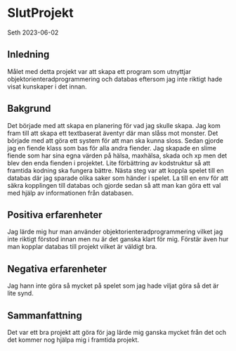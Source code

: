 
# SlutProjekt

Seth 2023-06-02

## Inledning

Målet med detta projekt var att skapa ett program som utnyttjar objektorienteradprogrammering och databas eftersom jag inte riktigt hade visat kunskaper i det innan.

## Bakgrund

Det började med att skapa en planering för vad jag skulle skapa. Jag kom fram till att skapa ett textbaserat äventyr där man slåss mot monster. Det började med att göra ett system för att man ska kunna sloss. Sedan gjorde jag en fiende klass som bas för alla andra fiender.
Jag skapade en slime fiende som har sina egna värden på hälsa, maxhälsa, skada och xp men det blev den enda fienden i projektet. Lite förbättring av kodstruktur så att framtida kodning ska fungera bättre. Nästa steg var att koppla spelet till en databas där jag sparade olika saker som händer i spelet.
La till en env för att säkra kopplingen till databas och gjorde sedan så att man kan göra ett val med hjälp av informationen från databasen. 

## Positiva erfarenheter

Jag lärde mig hur man använder objektorienteradprogrammering vilket jag inte riktigt förstod innan men nu är det ganska klart för mig. Förstär även hur man kopplar databas till projekt vilket är väldigt bra.

## Negativa erfarenheter

Jag hann inte göra så mycket på spelet som jag hade viljat göra så det är lite synd.

## Sammanfattning

Det var ett bra projekt att göra för jag lärde mig ganska mycket från det och det kommer nog hjälpa mig i framtida projekt.
